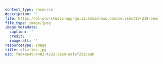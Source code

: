 ```yaml
---
content_type: resource
description: ''
file: https://ol-ocw-studio-app-qa.s3.amazonaws.com/courses/20-219-becoming-the-next-bill-nye-writing-and-hosting-the-educational-show-january-iap-2015/fa64ae450481428231e0eafef25a5aab_eliz-lec.jpg
file_type: image/jpeg
image_metadata:
  caption: ''
  credit: ''
  image-alt: ''
resourcetype: Image
title: eliz-lec.jpg
uid: fa64ae45-0481-4282-31e0-eafef25a5aab
---
```

